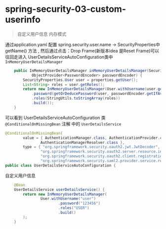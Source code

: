 # spring-security-03-custom-userinfo

> 自定义用户信息 内存模式

通过application.yaml 配置 spring.security.user.name -> SecurityProperties中 getName() 方法 ,
然后通过点击：Drop Frame(新版本idea 是Reset Frame)可以往回走进入
UserDetailsServiceAutoConfiguration类中 `InMemoryUserDetailsManager` 

```java
	public InMemoryUserDetailsManager inMemoryUserDetailsManager(SecurityProperties properties,
			ObjectProvider<PasswordEncoder> passwordEncoder) {
		SecurityProperties.User user = properties.getUser();
		List<String> roles = user.getRoles();
		return new InMemoryUserDetailsManager(User.withUsername(user.getName())
			.password(getOrDeducePassword(user, passwordEncoder.getIfAvailable()))
			.roles(StringUtils.toStringArray(roles))
			.build());
	}
```

可以看到 UserDetailsServiceAutoConfiguration 类 `@ConditionalOnMissingBean` 注解 中的 `UserDetailsService` 

```java
@ConditionalOnMissingBean(
		value = { AuthenticationManager.class, AuthenticationProvider.class, UserDetailsService.class,
				AuthenticationManagerResolver.class },
		type = { "org.springframework.security.oauth2.jwt.JwtDecoder",
				"org.springframework.security.oauth2.server.resource.introspection.OpaqueTokenIntrospector",
				"org.springframework.security.oauth2.client.registration.ClientRegistrationRepository",
				"org.springframework.security.saml2.provider.service.registration.RelyingPartyRegistrationRepository" })
public class UserDetailsServiceAutoConfiguration {
```

自定义用户信息

```java
    @Bean
    UserDetailsService userDetailsService() {
        return new InMemoryUserDetailsManager(
                User.withUsername("user")
                        .password("123456")
                        .roles("USER")
                        .build()
        );
    }
```



